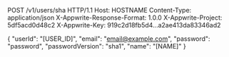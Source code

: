 POST /v1/users/sha HTTP/1.1
Host: HOSTNAME
Content-Type: application/json
X-Appwrite-Response-Format: 1.0.0
X-Appwrite-Project: 5df5acd0d48c2
X-Appwrite-Key: 919c2d18fb5d4...a2ae413da83346ad2

{
  "userId": "[USER_ID]",
  "email": "email@example.com",
  "password": "password",
  "passwordVersion": "sha1",
  "name": "[NAME]"
}
